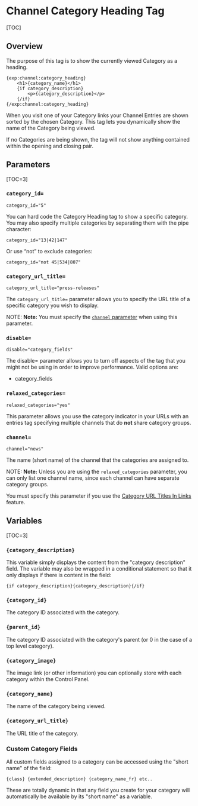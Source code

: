 <!--
    This source file is part of the open source project
    ExpressionEngine User Guide (https://github.com/ExpressionEngine/ExpressionEngine-User-Guide)

    @link      https://expressionengine.com/
    @copyright Copyright (c) 2003-2020, Packet Tide, LLC (https://packettide.com)
    @license   https://expressionengine.com/license Licensed under Apache License, Version 2.0
-->

# Channel Category Heading Tag

[TOC]

## Overview

The purpose of this tag is to show the currently viewed Category as a heading.

    {exp:channel:category_heading}
        <h1>{category_name}</h1>
        {if category_description}
            <p>{category_description}</p>
        {/if}
    {/exp:channel:category_heading}

When you visit one of your Category links your Channel Entries are shown sorted by the chosen Category. This tag lets you dynamically show the name of the Category being viewed.

If no Categories are being shown, the tag will not show anything contained within the opening and closing pair.

## Parameters

[TOC=3]

### `category_id=`

    category_id="5"

You can hard code the Category Heading tag to show a specific category. You may also specify multiple categories by separating them with the pipe character:

    category_id="13|42|147"

Or use “not” to exclude categories:

    category_id="not 45|534|807" 

### `category_url_title=`

    category_url_title="press-releases"

The `category_url_title=` parameter allows you to specify the URL title of a specific category you wish to display.

NOTE: **Note:** You must specify the [`channel` parameter](channels/category-heading.md#channel) when using this parameter.

### `disable=`

    disable="category_fields"

The disable= parameter allows you to turn off aspects of the tag that you might not be using in order to improve performance. Valid options are:

- category_fields

### `relaxed_categories=`

    relaxed_categories="yes"

This parameter allows you use the category indicator in your URLs with an entries tag specifying multiple channels that do **not** share category groups.

### `channel=`

    channel="news"

The name (short name) of the channel that the categories are assigned to.

NOTE: **Note:** Unless you are using the `relaxed_categories` parameter, you can only list one channel name, since each channel can have separate category groups.

You must specify this parameter if you use the [Category URL Titles In Links](control-panel/settings/urls.md#category-url-segment) feature.

## Variables

[TOC=3]

### `{category_description}`

This variable simply displays the content from the "category description" field. The variable may also be wrapped in a conditional statement so that it only displays if there is content in the field:

    {if category_description}{category_description}{/if}

### `{category_id}`

The category ID associated with the category.

### `{parent_id}`

The category ID associated with the category's parent (or 0 in the case of a top level category).

### `{category_image}`

The image link (or other information) you can optionally store with each category within the Control Panel.

### `{category_name}`

The name of the category being viewed.

### `{category_url_title}`

The URL title of the category.

### Custom Category Fields

All custom fields assigned to a category can be accessed using the "short name" of the field:

    {class} {extended_description} {category_name_fr} etc..

These are totally dynamic in that any field you create for your category will automatically be available by its "short name" as a variable.
